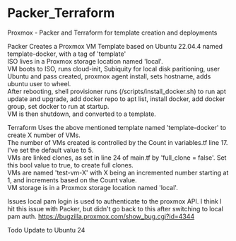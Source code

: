 # Packer_Terraform
Proxmox - Packer and Terraform for template creation and deployments

Packer
   Creates a Proxmox VM Template based on Ubuntu 22.04.4 named template-docker, with a tag of 'template'  
   ISO lives in a Proxmox storage location named 'local'.  
   VM boots to ISO, runs cloud-init, Subiquity for local disk paritioning, user Ubuntu and pass created, proxmox agent install, sets hostname, adds ubuntu user to wheel.   
   After rebooting, shell provisioner runs (/scripts/install_docker.sh) to run apt update and upgrade, add docker repo to apt list, install docker, add docker group, set docker to run at startup.  
   VM is then shutdown, and converted to a template.  

Terraform
   Uses the above mentioned template named 'template-docker' to create X number of VMs.    
   The number of VMs created is controlled by the Count in variables.tf line 17.  I've set the default value to 5.    
   VMs are linked clones, as set in line 24 of main.tf by 'full_clone	= false'.   Set this bool value to true, to create full clones.    
   VMs are named 'test-vm-X' with X being an incremented number starting at 1, and increments based on the Count value.    
   VM storage is in a Proxmox storage location named 'local'.  

Issues
   local pam login is used to authenticate to the proxmox API.  I think I hit this issue with Packer, but didn't go back to this after switching to local pam auth. https://bugzilla.proxmox.com/show_bug.cgi?id=4344  
    
Todo
   Update to Ubuntu 24  
    
